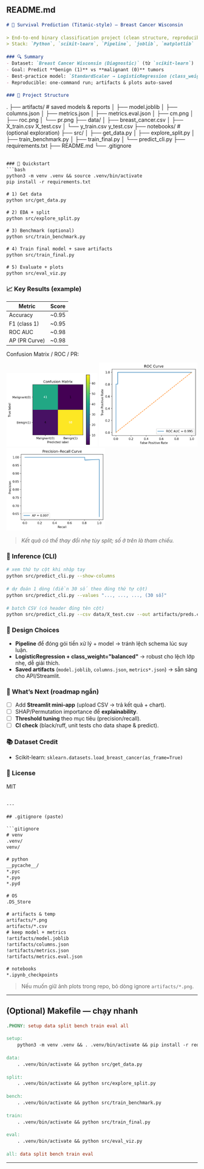 ## README.md

```markdown
# 🛟 Survival Prediction (Titanic-style) — Breast Cancer Wisconsin

> End-to-end binary classification project (clean structure, reproducible, recruiter-friendly).
> Stack: `Python`, `scikit-learn`, `Pipeline`, `joblib`, `matplotlib`

### 🔍 Summary
- Dataset: `Breast Cancer Wisconsin (Diagnostic)` (từ `scikit-learn`)
- Goal: Predict **benign (1)** vs **malignant (0)** tumors
- Best-practice model: `StandardScaler → LogisticRegression (class_weight="balanced")`
- Reproducible: one-command run; artifacts & plots auto-saved

### 📂 Project Structure
```

.
├── artifacts/              # saved models & reports
│   ├── model.joblib
│   ├── columns.json
│   ├── metrics.json
│   ├── metrics.eval.json
│   ├── cm.png
│   ├── roc.png
│   └── pr.png
├── data/
│   ├── breast_cancer.csv
│   ├── X_train.csv  X_test.csv
│   └── y_train.csv  y_test.csv
├── notebooks/              # (optional exploration)
├── src/
│   ├── get_data.py
│   ├── explore_split.py
│   ├── train_benchmark.py
│   ├── train_final.py
│   └── predict_cli.py
├── requirements.txt
├── README.md
└── .gitignore

````

### 🚀 Quickstart
```bash
python3 -m venv .venv && source .venv/bin/activate
pip install -r requirements.txt

# 1) Get data
python src/get_data.py

# 2) EDA + split
python src/explore_split.py

# 3) Benchmark (optional)
python src/train_benchmark.py

# 4) Train final model + save artifacts
python src/train_final.py

# 5) Evaluate + plots
python src/eval_viz.py
````

### 📈 Key Results (example)

| Metric        | Score |
| ------------- | ----- |
| Accuracy      | ~0.95 |
| F1 (class 1)  | ~0.95 |
| ROC AUC       | ~0.98 |
| AP (PR Curve) | ~0.98 |

Confusion Matrix / ROC / PR:

<p align="left">
  <img src="artifacts/cm.png" width="240">
  <img src="artifacts/roc.png" width="260">
  <img src="artifacts/pr.png" width="260">
</p>

> *Kết quả có thể thay đổi nhẹ tùy split; số ở trên là tham chiếu.*

### 🔮 Inference (CLI)

```bash
# xem thứ tự cột khi nhập tay
python src/predict_cli.py --show-columns

# dự đoán 1 dòng (điền 30 số theo đúng thứ tự cột)
python src/predict_cli.py --values "..., ..., ..., (30 số)"

# batch CSV (có header đúng tên cột)
python src/predict_cli.py --csv data/X_test.csv --out artifacts/preds.csv
```

### 🧱 Design Choices

* **Pipeline** để đóng gói tiền xử lý + model → tránh lệch schema lúc suy luận.
* **LogisticRegression + class_weight="balanced"** → robust cho lệch lớp nhẹ, dễ giải thích.
* **Saved artifacts** (`model.joblib`, `columns.json`, `metrics*.json`) → sẵn sàng cho API/Streamlit.

### 🧭 What’s Next (roadmap ngắn)

* [ ] Add **Streamlit mini-app** (upload CSV → trả kết quả + chart).
* [ ] SHAP/Permutation importance để **explainability**.
* [ ] **Threshold tuning** theo mục tiêu (precision/recall).
* [ ] **CI check** (black/ruff, unit tests cho data shape & predict).

### 📚 Dataset Credit

* Scikit-learn: `sklearn.datasets.load_breast_cancer(as_frame=True)`

### 🔗 License

MIT

````

---

## .gitignore (paste)

```gitignore
# venv
.venv/
venv/

# python
__pycache__/
*.pyc
*.pyo
*.pyd

# OS
.DS_Store

# artifacts & temp
artifacts/*.png
artifacts/*.csv
# keep model + metrics
!artifacts/model.joblib
!artifacts/columns.json
!artifacts/metrics.json
!artifacts/metrics.eval.json

# notebooks
*.ipynb_checkpoints
````

> Nếu muốn giữ ảnh plots trong repo, bỏ dòng ignore `artifacts/*.png`.

---

## (Optional) Makefile — chạy nhanh

```makefile
.PHONY: setup data split bench train eval all

setup:
	python3 -m venv .venv && . .venv/bin/activate && pip install -r requirements.txt

data:
	. .venv/bin/activate && python src/get_data.py

split:
	. .venv/bin/activate && python src/explore_split.py

bench:
	. .venv/bin/activate && python src/train_benchmark.py

train:
	. .venv/bin/activate && python src/train_final.py

eval:
	. .venv/bin/activate && python src/eval_viz.py

all: data split bench train eval
```

---
